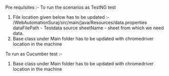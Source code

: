 Pre requIsites :-
To run the scenarios as TestNG test
1. File location given below has to be updated :-
/WebAutomationSuraj/src/main/java/Resources/data.properties
dataFilePath - Testdata source
sheetName -  sheet from which we need data.
2. Base class under Main folder has to be updated with chromedriver location in the machine

To run as Cucumber test :-
1. Base class under Main folder has to be updated with chromedriver location in the machine
